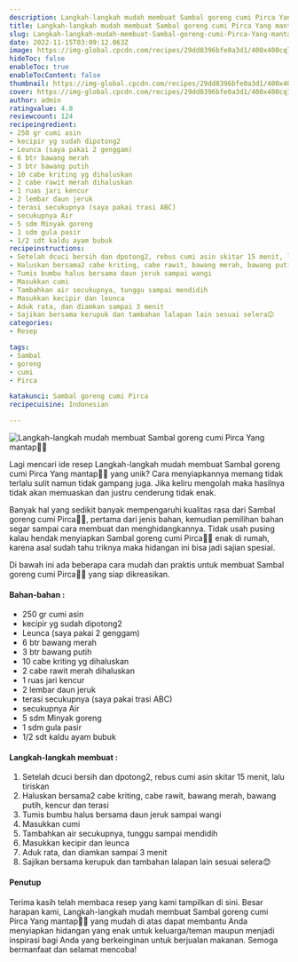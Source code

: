 ```yaml
---
description: Langkah-langkah mudah membuat Sambal goreng cumi Pirca Yang mantap"
title: Langkah-langkah mudah membuat Sambal goreng cumi Pirca Yang mantap
slug: Langkah-langkah-mudah-membuat-Sambal-goreng-cumi-Pirca-Yang-mantap
date: 2022-11-15T03:09:12.063Z
image: https://img-global.cpcdn.com/recipes/29dd8396bfe0a3d1/400x400cq70/photo.jpg
hideToc: false
enableToc: true
enableTocContent: false
thumbnail: https://img-global.cpcdn.com/recipes/29dd8396bfe0a3d1/400x400cq70/photo.jpg
cover: https://img-global.cpcdn.com/recipes/29dd8396bfe0a3d1/400x400cq70/photo.jpg
author: admin
ratingvalue: 4.8
reviewcount: 124
recipeingredient:
- 250 gr cumi asin
- kecipir yg sudah dipotong2
- Leunca (saya pakai 2 genggam)
- 6 btr bawang merah
- 3 btr bawang putih
- 10 cabe kriting yg dihaluskan
- 2 cabe rawit merah dihaluskan
- 1 ruas jari kencur
- 2 lembar daun jeruk
- terasi secukupnya (saya pakai trasi ABC)
- secukupnya Air
- 5 sdm Minyak goreng
- 1 sdm gula pasir
- 1/2 sdt kaldu ayam bubuk
recipeinstructions:
- Setelah dcuci bersih dan dpotong2, rebus cumi asin skitar 15 menit, lalu tiriskan
- Haluskan bersama2 cabe kriting, cabe rawit, bawang merah, bawang putih, kencur dan terasi
- Tumis bumbu halus bersama daun jeruk sampai wangi
- Masukkan cumi
- Tambahkan air secukupnya, tunggu sampai mendidih
- Masukkan kecipir dan leunca
- Aduk rata, dan diamkan sampai 3 menit
- Sajikan bersama kerupuk dan tambahan lalapan lain sesuai selera😊
categories:
- Resep

tags:
- Sambal
- goreng
- cumi
- Pirca

katakunci: Sambal goreng cumi Pirca
recipecuisine: Indonesian

---
```


![Langkah-langkah mudah membuat Sambal goreng cumi Pirca Yang mantap👩‍🍳](https://img-global.cpcdn.com/recipes/29dd8396bfe0a3d1/400x400cq70/photo.jpg)

Lagi mencari ide resep Langkah-langkah mudah membuat Sambal goreng cumi Pirca Yang mantap👩‍🍳 yang unik? Cara menyiapkannya memang tidak terlalu sulit namun tidak gampang juga. Jika keliru mengolah maka hasilnya tidak akan memuaskan dan justru cenderung tidak enak.

Banyak hal yang sedikit banyak mempengaruhi kualitas rasa dari Sambal goreng cumi Pirca👩‍🍳, pertama dari jenis bahan, kemudian pemilihan bahan segar sampai cara membuat dan menghidangkannya. Tidak usah pusing kalau hendak menyiapkan Sambal goreng cumi Pirca👩‍🍳 enak di rumah, karena asal sudah tahu triknya maka hidangan ini bisa jadi sajian spesial.

Di bawah ini ada beberapa cara mudah dan praktis untuk membuat Sambal goreng cumi Pirca👩‍🍳 yang siap dikreasikan.

<!--inarticleads1-->

#### Bahan-bahan :

- 250 gr cumi asin
- kecipir yg sudah dipotong2
- Leunca (saya pakai 2 genggam)
- 6 btr bawang merah
- 3 btr bawang putih
- 10 cabe kriting yg dihaluskan
- 2 cabe rawit merah dihaluskan
- 1 ruas jari kencur
- 2 lembar daun jeruk
- terasi secukupnya (saya pakai trasi ABC)
- secukupnya Air
- 5 sdm Minyak goreng
- 1 sdm gula pasir
- 1/2 sdt kaldu ayam bubuk

<!--inarticleads2-->

#### Langkah-langkah membuat :

1. Setelah dcuci bersih dan dpotong2, rebus cumi asin skitar 15 menit, lalu tiriskan
1. Haluskan bersama2 cabe kriting, cabe rawit, bawang merah, bawang putih, kencur dan terasi
1. Tumis bumbu halus bersama daun jeruk sampai wangi
1. Masukkan cumi
1. Tambahkan air secukupnya, tunggu sampai mendidih
1. Masukkan kecipir dan leunca
1. Aduk rata, dan diamkan sampai 3 menit
1. Sajikan bersama kerupuk dan tambahan lalapan lain sesuai selera😊

#### Penutup

Terima kasih telah membaca resep yang kami tampilkan di sini. Besar harapan kami, Langkah-langkah mudah membuat Sambal goreng cumi Pirca Yang mantap👩‍🍳 yang mudah di atas dapat membantu Anda menyiapkan hidangan yang enak untuk keluarga/teman maupun menjadi inspirasi bagi Anda yang berkeinginan untuk berjualan makanan. Semoga bermanfaat dan selamat mencoba!